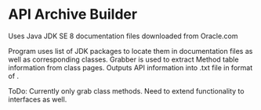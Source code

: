 # API Archive Builder
Uses Java JDK SE 8 documentation files downloaded from Oracle.com

Program uses list of JDK packages to locate them in documentation files as well as corresponding classes. Grabber is used to extract Method table information from class pages. Outputs API information into .txt file in format of <PackageName><ClassName><MethodName>.

ToDo:
Currently only grab class methods. Need to extend functionality to interfaces as well.
